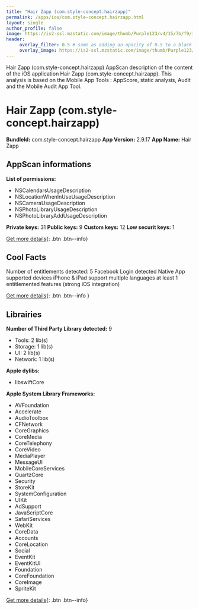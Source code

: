 ```yaml
---
title: "Hair Zapp (com.style-concept.hairzapp)"
permalink: /apps/ios/com.style-concept.hairzapp.html
layout: single
author_profile: false
image: https://is2-ssl.mzstatic.com/image/thumb/Purple123/v4/15/7b/f9/157bf963-af63-0594-e190-e5e656220978/AppIcon-1x_U007emarketing-0-6-0-0-P3-85-220.png/512x512bb.jpg
header: 
     overlay_filter: 0.5 # same as adding an opacity of 0.5 to a black background
     overlay_image: https://is2-ssl.mzstatic.com/image/thumb/Purple123/v4/15/7b/f9/157bf963-af63-0594-e190-e5e656220978/AppIcon-1x_U007emarketing-0-6-0-0-P3-85-220.png/512x512bb.jpg
---
```

Hair Zapp (com.style-concept.hairzapp) AppScan description of the content of the iOS application Hair Zapp (com.style-concept.hairzapp). This analysis is based on the Mobile App Tools : AppScore, static analysis, Audit and the Mobile Audit App Tool.

# Hair Zapp (com.style-concept.hairzapp)

**BundleId:** com.style-concept.hairzapp
**App Version:** 2.9.17
**App Name:** Hair Zapp


## AppScan informations 

**List of permissions:** 
- NSCalendarsUsageDescription
- NSLocationWhenInUseUsageDescription
- NSCameraUsageDescription
- NSPhotoLibraryUsageDescription
- NSPhotoLibraryAddUsageDescription
  
  
**Private keys:** 31
**Public keys:** 9
**Custom keys:** 12
**Low securit keys:** 1
  
[Get more details](/pricing.html){: .btn .btn--info}

## Cool Facts

Number of entitlements detected: 5
Facebook Login detected
Native App
supported devices iPhone & iPad
support multiple languages
at least 1 entitlemented features (strong iOS integration)
  
[Get more details](/pricing.html){: .btn .btn--info }

## Librairies 
**Number of Third Party Library detected:** 9
- Tools: 2 lib(s)
- Storage: 1 lib(s)
- UI: 2 lib(s)
- Network: 1 lib(s)


**Apple dylibs:**
- libswiftCore


**Apple System Library Frameworks:**
- AVFoundation
- Accelerate
- AudioToolbox
- CFNetwork
- CoreGraphics
- CoreMedia
- CoreTelephony
- CoreVideo
- MediaPlayer
- MessageUI
- MobileCoreServices
- QuartzCore
- Security
- StoreKit
- SystemConfiguration
- UIKit
- AdSupport
- JavaScriptCore
- SafariServices
- WebKit
- CoreData
- Accounts
- CoreLocation
- Social
- EventKit
- EventKitUI
- Foundation
- CoreFoundation
- CoreImage
- SpriteKit


  
[Get more details](/pricing.html){: .btn .btn--info}


